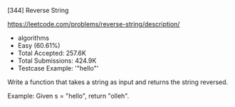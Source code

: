 [344] Reverse String  

https://leetcode.com/problems/reverse-string/description/

* algorithms
* Easy (60.61%)
* Total Accepted:    257.6K
* Total Submissions: 424.9K
* Testcase Example:  '"hello"'

Write a function that takes a string as input and returns the string reversed.


Example:
Given s = "hello", return "olleh".

